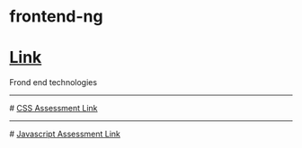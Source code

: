 # frontend-ng

# <a href="https://forms.gle/bmbt9w9HmAF73bMF9">Link</a>
Frond end technologies
<hr/>
# <a href="https://forms.gle/A6kKpScCTETQ3BnA7" > CSS Assessment Link </a>
<hr/>
# <a href="https://forms.gle/mDAoqUsdPid4EXeW9">Javascript Assessment Link</a>
